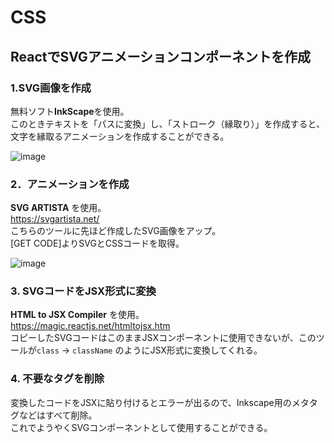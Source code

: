 # CSS

## ReactでSVGアニメーションコンポーネントを作成

### 1.SVG画像を作成

無料ソフト**InkScape**を使用。
<br />
このときテキストを「パスに変換」し、「ストローク（縁取り）」を作成すると、文字を縁取るアニメーションを作成することができる。

![image](https://user-images.githubusercontent.com/72424558/111892721-416b7200-8a41-11eb-84a6-8d3bcf75f01a.png)

### 2．アニメーションを作成

**SVG ARTISTA** を使用。
<br />
https://svgartista.net/
<br />
こちらのツールに先ほど作成したSVG画像をアップ。
<br />
[GET CODE]よりSVGとCSSコードを取得。

![image](https://user-images.githubusercontent.com/72424558/111892813-03bb1900-8a42-11eb-9c3d-4dd94dd1f2c9.png)

### 3. SVGコードをJSX形式に変換

**HTML to JSX Compiler** を使用。
<br />
https://magic.reactjs.net/htmltojsx.htm
<br />
コピーしたSVGコードはこのままJSXコンポーネントに使用できないが、このツールが`class` -> `className` のようにJSX形式に変換してくれる。

### 4. 不要なタグを削除

変換したコードをJSXに貼り付けるとエラーが出るので、Inkscape用のメタタグなどはすべて削除。
<br />
これでようやくSVGコンポーネントとして使用することができる。
